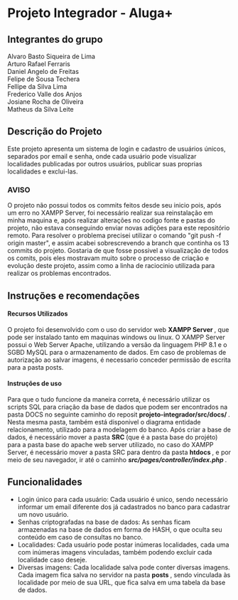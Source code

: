 # Projeto Integrador - Aluga+ 

<h2> Integrantes do grupo </h2>

Alvaro Basto Siqueira de Lima <br>
Arturo Rafael Ferraris <br>
Daniel Angelo de Freitas <br>
Felipe de Sousa Techera <br>
Fellipe da Silva Lima <br>
Frederico Valle dos Anjos <br>
Josiane Rocha de Oliveira <br>
Matheus da Silva Leite

## Descrição do Projeto
<p>
Este projeto apresenta um sistema de login e cadastro de usuários únicos, separados por email e senha, onde cada usuário pode visualizar localidades publicadas por outros usuários, publicar suas proprias localidades e exclui-las.
</p>

<p> 
<h3> AVISO </h3>
O projeto não possui todos os commits feitos desde seu inicio pois, após um erro no XAMPP Server, foi necessário realizar sua reinstalação
em minha maquina e, após realizar alterações no codigo fonte e pastas do projeto, não estava conseguindo enviar novas adições para este repositório remoto.
Para resolver o problema precisei utilizar o comando "git push -f origin master", e assim acabei sobrescrevendo a branch que continha os 13 commits
do projeto. Gostaria de que fosse possivel a visualização de todos os comits, pois eles mostravam muito sobre o processo de criação e evolução deste 
projeto, assim como a linha de raciocinio utilizada para realizar os problemas encontrados. 
</p>

<h2> Instruções e recomendações </h2>
<p> 
<h4> Recursos Utilizados </h4>
O projeto foi desenvolvido com o uso do servidor web <b> XAMPP Server </b>, que pode ser instalado tanto em maquinas windows ou linux. O XAMPP Server possui o Web Server Apache, utilizando a versão da linguagem PHP 8.1 e o SGBD MySQL para o armazenamento de dados.
Em caso de problemas de autorização ao salvar imagens, é necessario conceder permissão de escrita para a pasta posts.

<h4> Instruções de uso </h4>
Para que o tudo funcione da maneira correta, é necessário utilizar os scripts SQL para criação da base de dados que podem ser encontrados na pasta DOCS no seguinte caminho do reposit <b> projeto-integrador/src/docs/ </b>. Nesta mesma pasta, também está disponivel o diagrama entidade relacionamento, utilizado para a modelagem do banco.
Após criar a base de dados, é necessário mover a pasta <b> SRC </b> (que é a pasta base do projéto) para a pasta base do apache web server utilizado, no caso do XAMPP Server, é necessário mover a pasta SRC para dentro da pasta <b> htdocs </b>, e por meio de seu navegador, ir até o caminho <i><b> src/pages/controller/index.php </b></i>.
</p>

<h2> Funcionalidades </h2>
<p> 
<ul>
<li> Login único para cada usuário: Cada usuário é unico, sendo necessário informar um email diferente dos já cadastrados no banco para cadastrar um novo usuário. </li>
<li> Senhas criptografadas na base de dados: As senhas ficam armazenadas na base de dados em forma de HASH, o que oculta seu conteúdo em caso de consultas no banco. </li>
<li> Localidades: Cada usuário pode postar inúmeras localidades, cada uma com inúmeras imagens vinculadas, também podendo excluir cada localidade caso deseje. </li>
<li> Diversas imagens: Cada localidade salva pode conter diversas imagens. Cada imagem fica salva no servidor na pasta <b> posts </b>, sendo vinculada às localidade por meio de sua URL, que fica salva em uma tabela da base de dados. </li>








